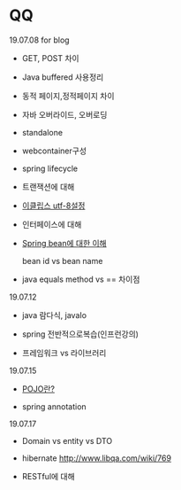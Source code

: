 # QQ



19.07.08 for blog

- GET, POST 차이

- Java buffered 사용정리

- 동적 페이지,정적페이지 차이 

- 자바 오버라이드, 오버로딩

- standalone

- webcontainer구성

- spring lifecycle

- 트랜잭션에 대해

- [이클립스 utf-8설정]([https://gangzzang.tistory.com/entry/%EC%9D%B4%ED%81%B4%EB%A6%BD%EC%8A%A4-%EA%B0%9C%EB%B0%9C%ED%99%98%EA%B2%BD-UTF8-%EC%9D%B8%EC%BD%94%EB%94%A9-%EC%84%A4%EC%A0%95](https://gangzzang.tistory.com/entry/이클립스-개발환경-UTF8-인코딩-설정))

- 인터페이스에 대해

- [Spring bean에 대한 이해](https://gmlwjd9405.github.io/2018/11/10/spring-beans.html)

  bean id vs bean name

- java equals method vs == 차이점



19.07.12

- java 람다식, javaIo

- spring 전반적으로복습(인프런강의)

- 프레임워크 vs 라이브러리



19.07.15

- [POJO란?](https://jojoldu.tistory.com/category/Spring?page=6)

- spring annotation 



19.07.17

- Domain vs entity vs DTO
- hibernate http://www.libqa.com/wiki/769

- RESTful에 대해